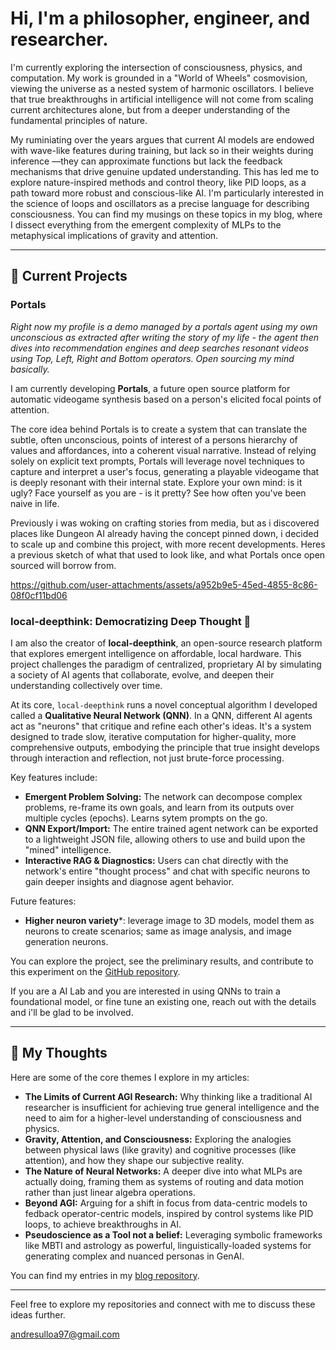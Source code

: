 # Hi, I'm a philosopher, engineer, and researcher.

I'm currently exploring the intersection of consciousness, physics, and computation. My work is grounded in a "World of Wheels" cosmovision, viewing the universe as a nested system of harmonic oscillators. I believe that true breakthroughs in artificial intelligence will not come from scaling current architectures alone, but from a deeper understanding of the fundamental principles of nature.

My ruminiating over the years argues that current AI models are endowed with wave-like features during training, but lack so in their weights during inference —they can approximate functions but lack the feedback mechanisms that drive genuine updated understanding. This has led me to explore nature-inspired methods and control theory, like PID loops, as a path toward more robust and conscious-like AI. I'm particularly interested in the science of loops and oscillators as a precise language for describing consciousness. You can find my musings on these topics in my blog, where I dissect everything from the emergent complexity of MLPs to the metaphysical implications of gravity and attention.

---

## 🔭 Current Projects

### Portals

_Right now my profile is a demo managed by a portals agent using my own unconscious as extracted after writing the story of my life - the agent then dives into recommendation engines and deep searches resonant videos using Top, Left, Right and Bottom operators. Open sourcing my mind basically._

I am currently developing **Portals**, a future open source platform for automatic videogame synthesis based on a person's elicited focal points of attention.

The core idea behind Portals is to create a system that can translate the subtle, often unconscious, points of interest of a persons hierarchy of values and affordances, into a coherent visual narrative. Instead of relying solely on explicit text prompts, Portals will leverage novel techniques to capture and interpret a user's focus, generating a playable videogame that is deeply resonant with their internal state. Explore your own mind: is it ugly? Face yourself as you are - is it pretty? See how often you've been naive in life.

Previously i was woking on crafting stories from media, but as i discovered places like Dungeon AI already having the concept pinned down, i decided to scale up and combine this project, with more recent developments. Heres a previous sketch of what that used to look like, and what Portals once open sourced will borrow from.

https://github.com/user-attachments/assets/a952b9e5-45ed-4855-8c86-08f0cf11bd06


### local-deepthink: Democratizing Deep Thought 🧠

I am also the creator of **local-deepthink**, an open-source research platform that explores emergent intelligence on affordable, local hardware. This project challenges the paradigm of centralized, proprietary AI by simulating a society of AI agents that collaborate, evolve, and deepen their understanding collectively over time.

At its core, `local-deepthink` runs a novel conceptual algorithm I developed called a **Qualitative Neural Network (QNN)**. In a QNN, different AI agents act as "neurons" that critique and refine each other's ideas. It's a system designed to trade slow, iterative computation for higher-quality, more comprehensive outputs, embodying the principle that true insight develops through interaction and reflection, not just brute-force processing.


Key features include:
*   **Emergent Problem Solving:** The network can decompose complex problems, re-frame its own goals, and learn from its outputs over multiple cycles (epochs). Learns sytem prompts on the go.
*   **QNN Export/Import:** The entire trained agent network can be exported to a lightweight JSON file, allowing others to use and build upon the "mined" intelligence.
*   **Interactive RAG & Diagnostics:** Users can chat directly with the network's entire "thought process" and chat with specific neurons to gain deeper insights and diagnose agent behavior.

Future features:

* **Higher neuron variety***: leverage image to 3D models, model them as neurons to create scenarios; same as image analysis, and image generation neurons.

You can explore the project, see the preliminary results, and contribute to this experiment on the [GitHub repository](https://github.com/andres-ulloa-de-la-torre/local-deepthink).

If you are a AI Lab and you are interested in using QNNs to train a foundational model, or fine tune an existing one, reach out with the details and i'll be glad to be involved.

---

## 📝 My Thoughts

Here are some of the core themes I explore in my articles:

*   **The Limits of Current AGI Research:** Why thinking like a traditional AI researcher is insufficient for achieving true general intelligence and the need to aim for a higher-level understanding of consciousness and physics.
*   **Gravity, Attention, and Consciousness:** Exploring the analogies between physical laws (like gravity) and cognitive processes (like attention), and how they shape our subjective reality.
*   **The Nature of Neural Networks:** A deeper dive into what MLPs are actually doing, framing them as systems of routing and data motion rather than just linear algebra operations.
*   **Beyond AGI:** Arguing for a shift in focus from data-centric models to fedback operator-centric models, inspired by control systems like PID loops, to achieve breakthroughs in AI.
*   **Pseudoscience as a Tool not a belief:** Leveraging symbolic frameworks like MBTI and astrology as powerful, linguistically-loaded systems for generating complex and nuanced personas in GenAI.

You can find my entries in my [blog repository](https://github.com/iblameandrew/blog).

---

Feel free to explore my repositories and connect with me to discuss these ideas further.

andresulloa97@gmail.com
